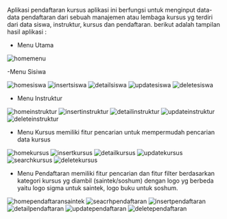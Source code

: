 Aplikasi pendaftaran kursus
aplikasi ini berfungsi untuk menginput data-data pendaftaran dari sebuah manajemen atau lembaga kursus yg terdiri dari data siswa, instruktur, kursus dan pendaftaran.
berikut adalah tampilan hasil aplikasi :

- Menu Utama
  
![homemenu](https://github.com/user-attachments/assets/b24ab0d0-5eea-46f2-9611-8e9f5691f4a4)

-Menu Sisiwa

![homesiswa](https://github.com/user-attachments/assets/60d7fc88-b291-4e6d-a1a0-7ba7961a4ff3) ![insertsiswa](https://github.com/user-attachments/assets/5be86896-0042-4f08-99b1-861cf7f315f6) ![detailsiswa](https://github.com/user-attachments/assets/9f23dc7c-5343-45d1-934b-00ad36a6309a) ![updatesiswa](https://github.com/user-attachments/assets/50dece36-4e2f-405a-bcf3-e983231c3f13) ![deletesiswa](https://github.com/user-attachments/assets/3971574d-c79c-4e2e-bb07-dbe3b2d5abb1)


- Menu Instruktur
  
![homeinstruktur](https://github.com/user-attachments/assets/dcc77d5f-7480-41cf-9b97-8f1c4f33fe99)
![insertinstruktur](https://github.com/user-attachments/assets/962cac45-d6ee-44c6-9d70-0681bbfad700)
![detailinstruktur](https://github.com/user-attachments/assets/db0c5b1f-dbb7-4531-8819-a29b99c57174)
![updateinstruktur](https://github.com/user-attachments/assets/40093b4b-b47c-4f99-ba48-6d897ded9d2e)
![deleteinstruktur](https://github.com/user-attachments/assets/c184ab6a-1185-495f-9367-dbc1cb17a565)


- Menu Kursus
  memiliki fitur pencarian untuk mempermudah pencarian data kursus
  
![homekursus](https://github.com/user-attachments/assets/4c380160-1f97-4f52-a3fe-7c49de55711f)
![insertkursus](https://github.com/user-attachments/assets/8dc90b85-6e53-4527-a769-2055deb57218)
![detailkursus](https://github.com/user-attachments/assets/72bfbd62-1c64-4d9b-aee0-7e30deb8633a)
![updatekursus](https://github.com/user-attachments/assets/41dc0d11-59de-4c64-80fc-5b509937d193)
![searchkursus](https://github.com/user-attachments/assets/d9373148-ea4b-4b6f-a176-34d57873a87e)
![deletekursus](https://github.com/user-attachments/assets/a7094b82-2a9e-41a2-b47c-979b17c9a543)

- Menu Pendaftaran
  memiliki fitur pencarian dan fitur filter berdasarkan kategori kursus yg diambil (saintek/soshum) dengan logo yg berbeda yaitu logo sigma untuk saintek, logo buku untuk soshum.

![homependaftaransaintek](https://github.com/user-attachments/assets/e87d215c-aec1-47ca-92ba-976e4989474e)
![seacrhpendaftaran](https://github.com/user-attachments/assets/92690bf9-5c1c-4dda-b3ed-a4f72df4999b)
![insertpendaftaran](https://github.com/user-attachments/assets/2076f591-9af8-4e32-b8ec-da2bff3b6cf2)
![detailpendaftaran](https://github.com/user-attachments/assets/b11d38f3-9982-477d-9f89-979d35d1a15a)
![updatependaftaran](https://github.com/user-attachments/assets/5959fdbd-b62b-43b5-9c6d-24330c3e659a)
![deletependaftaran](https://github.com/user-attachments/assets/cd22d6d8-80ae-4c20-8913-77494720c6f9)









